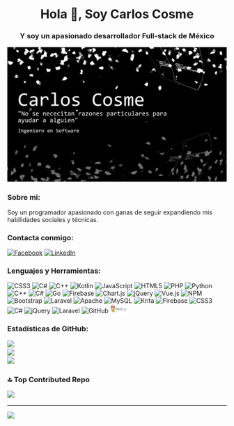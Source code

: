 <h1 align="center">Hola 👋, Soy Carlos Cosme</h1>
<h3 align="center">Y soy un apasionado desarrollador Full-stack de México</h3>

<p align="center">
  <img src="https://github.com/Carlosgerar/Carlosgerar/blob/main/img/img-.jpg" />
</p>

<h3 align="left">Sobre mi:</h3>
<p align="left">
Soy un programador apasionado con ganas de seguir expandiendo mis habilidades sociales y técnicas.
</p>

<h3 align="left">Contacta conmigo:</h3>

[![Facebook](https://img.shields.io/badge/Facebook-%231877F2.svg?logo=Facebook&logoColor=white)](https://facebook.com/https://www.facebook.com/people/carlos-gerardo/pfbid038kqvceqktubfahxilvuetcedn8c8v4he8nxroa5daumuwey4bu8gpswdqxi4wopdl/) [![LinkedIn](https://img.shields.io/badge/LinkedIn-%230077B5.svg?logo=linkedin&logoColor=white)](https://linkedin.com/in/www.linkedin.com/in/carlos-cosme-santes-28856b265) 

<h3 align="left">Lenguajes y Herramientas:</h3>

![CSS3](https://img.shields.io/badge/css3-%231572B6.svg?style=for-the-badge&logo=css3&logoColor=white) ![C#](https://img.shields.io/badge/c%23-%23239120.svg?style=for-the-badge&logo=c-sharp&logoColor=white) ![C++](https://img.shields.io/badge/c++-%2300599C.svg?style=for-the-badge&logo=c%2B%2B&logoColor=white) ![Kotlin](https://img.shields.io/badge/kotlin-%230095D5.svg?style=for-the-badge&logo=kotlin&logoColor=white) ![JavaScript](https://img.shields.io/badge/javascript-%23323330.svg?style=for-the-badge&logo=javascript&logoColor=%23F7DF1E) ![HTML5](https://img.shields.io/badge/html5-%23E34F26.svg?style=for-the-badge&logo=html5&logoColor=white) ![PHP](https://img.shields.io/badge/php-%23777BB4.svg?style=for-the-badge&logo=php&logoColor=white) ![Python](https://img.shields.io/badge/python-3670A0?style=for-the-badge&logo=python&logoColor=ffdd54) ![C++](https://img.shields.io/badge/c++-%2300599C.svg?style=for-the-badge&logo=c%2B%2B&logoColor=white) ![C#](https://img.shields.io/badge/c%23-%23239120.svg?style=for-the-badge&logo=c-sharp&logoColor=white) ![Go](https://img.shields.io/badge/go-%2300ADD8.svg?style=for-the-badge&logo=go&logoColor=white) ![Firebase](https://img.shields.io/badge/firebase-%23039BE5.svg?style=for-the-badge&logo=firebase) ![Chart.js](https://img.shields.io/badge/chart.js-F5788D.svg?style=for-the-badge&logo=chart.js&logoColor=white) ![jQuery](https://img.shields.io/badge/jquery-%230769AD.svg?style=for-the-badge&logo=jquery&logoColor=white) ![Vue.js](https://img.shields.io/badge/vuejs-%2335495e.svg?style=for-the-badge&logo=vuedotjs&logoColor=%234FC08D) ![NPM](https://img.shields.io/badge/NPM-%23000000.svg?style=for-the-badge&logo=npm&logoColor=white) ![Bootstrap](https://img.shields.io/badge/bootstrap-%23563D7C.svg?style=for-the-badge&logo=bootstrap&logoColor=white) ![Laravel](https://img.shields.io/badge/laravel-%23FF2D20.svg?style=for-the-badge&logo=laravel&logoColor=white) ![Apache](https://img.shields.io/badge/apache-%23D42029.svg?style=for-the-badge&logo=apache&logoColor=white) ![MySQL](https://img.shields.io/badge/mysql-%2300f.svg?style=for-the-badge&logo=mysql&logoColor=white) ![Krita](https://img.shields.io/badge/Krita-203759?style=for-the-badge&logo=krita&logoColor=EEF37B) ![Firebase](https://img.shields.io/badge/firebase-%23039BE5.svg?style=for-the-badge&logo=firebase) ![CSS3](https://img.shields.io/badge/css3-%231572B6.svg?style=for-the-badge&logo=css3&logoColor=white) ![C#](https://img.shields.io/badge/c%23-%23239120.svg?style=for-the-badge&logo=c-sharp&logoColor=white) ![jQuery](https://img.shields.io/badge/jquery-%230769AD.svg?style=for-the-badge&logo=jquery&logoColor=white) ![Laravel](https://img.shields.io/badge/laravel-%23FF2D20.svg?style=for-the-badge&logo=laravel&logoColor=white) ![GitHub](https://img.shields.io/badge/GitHub-%23121011.svg?style=for-the-badge&logo=github&logoColor=white) 
<a href="https://www.renpy.org/" target="_blank" rel="Renpy"> <img src="https://github.com/Carlosgerar/Carlosgerar/blob/main/img/renpy%20icon.jpg" alt="Renpy" width="40" height="20"/> </a>

<h3 align="left">Estadísticas de GitHub:</h3>

![](https://github-readme-stats.vercel.app/api?username=Carlosgerar&theme=dark&hide_border=false&include_all_commits=true&count_private=false)<br/>
![](https://github-readme-streak-stats.herokuapp.com/?user=Carlosgerar&theme=dark&hide_border=false)<br/>
![](https://github-readme-stats.vercel.app/api/top-langs/?username=Carlosgerar&theme=dark&hide_border=false&include_all_commits=true&count_private=false&layout=compact)

### 🔝 Top Contributed Repo

![](https://github-contributor-stats.vercel.app/api?username=Carlosgerar&limit=5&theme=tokyonight&combine_all_yearly_contributions=true)

---
[![](https://visitcount.itsvg.in/api?id=Carlosgerar&icon=2&color=12)](https://visitcount.itsvg.in)

<!-- Proudly created with GPRM ( https://gprm.itsvg.in ) -->
